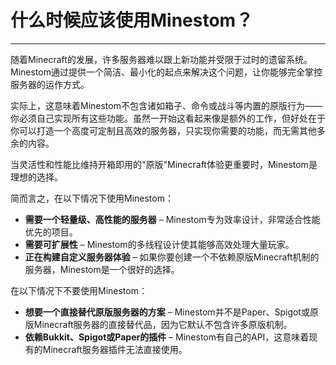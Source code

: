 # 什么时候应该使用Minestom？

---

随着Minecraft的发展，许多服务器难以跟上新功能并受限于过时的遗留系统。Minestom通过提供一个简洁、最小化的起点来解决这个问题，让你能够完全掌控服务器的运作方式。

实际上，这意味着Minestom不包含诸如箱子、命令或战斗等内置的原版行为——你必须自己实现所有这些功能。虽然一开始这看起来像是额外的工作，但好处在于你可以打造一个高度可定制且高效的服务器，只实现你需要的功能，而无需其他多余的内容。

当灵活性和性能比维持开箱即用的"原版"Minecraft体验更重要时，Minestom是理想的选择。

简而言之，在以下情况下使用Minestom：
- **需要一个轻量级、高性能的服务器** – Minestom专为效率设计，非常适合性能优先的项目。
- **需要可扩展性** – Minestom的多线程设计使其能够高效处理大量玩家。
- **正在构建自定义服务器体验** – 如果你要创建一个不依赖原版Minecraft机制的服务器，Minestom是一个很好的选择。

在以下情况下不要使用Minestom：
- **想要一个直接替代原版服务器的方案** – Minestom并不是Paper、Spigot或原版Minecraft服务器的直接替代品，因为它默认不包含许多原版机制。
- **依赖Bukkit、Spigot或Paper的插件** – Minestom有自己的API，这意味着现有的Minecraft服务器插件无法直接使用。
